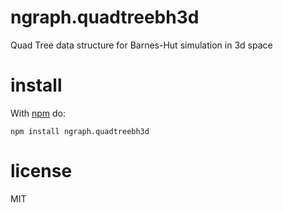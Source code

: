 # ngraph.quadtreebh3d

Quad Tree data structure for Barnes-Hut simulation in 3d space

# install

With [npm](https://npmjs.org) do:

```
npm install ngraph.quadtreebh3d
```

# license

MIT
